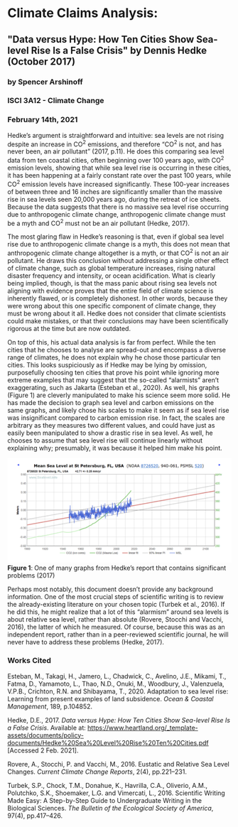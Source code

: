 # Climate Claims Analysis: 
## "Data versus Hype: How Ten Cities Show Sea-level Rise Is a False Crisis" by Dennis Hedke (October 2017)

### by Spencer Arshinoff
### ISCI 3A12 - Climate Change
### February 14th, 2021

Hedke’s argument is straightforward and intuitive: sea levels are not rising despite an increase in CO<sup>2</sup> emissions, and therefore “CO<sup>2</sup> is not, and has never been, an air pollutant” (2017, p.11). He does this comparing sea level data from ten coastal cities, often beginning over 100 years ago, with CO<sup>2</sup> emission levels, showing that while sea level rise is occurring in these cities, it has been happening at a fairly constant rate over the past 100 years, while CO<sup>2</sup> emission levels have increased significantly. These 100-year increases of between three and 16 inches are significantly smaller than the massive rise in sea levels seen 20,000 years ago, during the retreat of ice sheets. Because the data suggests that there is no massive sea level rise occurring due to anthropogenic climate change, anthropogenic climate change must be a myth and CO<sup>2</sup> must not be an air pollutant (Hedke, 2017).

The most glaring flaw in Hedke’s reasoning is that, even if global sea level rise due to anthropogenic climate change is a myth, this does not mean that anthropogenic climate change altogether is a myth, or that CO<sup>2</sup> is not an air pollutant. He draws this conclusion without addressing a single other effect of climate change, such as global temperature increases, rising natural disaster frequency and intensity, or ocean acidification. What is clearly being implied, though, is that the mass panic about rising sea levels not aligning with evidence proves that the entire field of climate science is inherently flawed, or is completely dishonest. In other words, because they were wrong about this one specific component of climate change, they must be wrong about it all. Hedke does not consider that climate scientists could make mistakes, or that their conclusions may have been scientifically rigorous at the time but are now outdated. 

On top of this, his actual data analysis is far from perfect. While the ten cities that he chooses to analyse are spread-out and encompass a diverse range of climates, he does not explain why he chose those particular ten cities. This looks suspiciously as if Hedke may be lying by omission, purposefully choosing ten cities that prove his point while ignoring more extreme examples that may suggest that the so-called “alarmists” aren’t exaggerating, such as Jakarta (Esteban et al., 2020). As well, his graphs (Figure 1) are cleverly manipulated to make his science seem more solid. He has made the decision to graph sea level and carbon emissions on the same graphs, and likely chose his scales to make it seem as if sea level rise was insignificant compared to carbon emission rise. In fact, the scales are arbitrary as they measures two different values, and could have just as easily been manipulated to show a drastic rise in sea level. As well, he chooses to assume that sea level rise will continue linearly without explaining why; presumably, it was because it helped him make his point.

![Figure1](https://github.com/Arshinoff-S/climate-claims/blob/main/terrible-hedke-graph.png)
**Figure 1**: One of many graphs from Hedke’s report that contains significant problems (2017)


Perhaps most notably, this document doesn’t provide any background information. One of the most crucial steps of scientific writing is to review the already-existing literature on your chosen topic (Turbek et al., 2016). If he did this, he might realize that a lot of this “alarmism” around sea levels is about relative sea level, rather than absolute (Rovere, Stocchi and Vacchi, 2016), the latter of which he measured. Of course, because this was as an independent report, rather than in a peer-reviewed scientific journal, he will never have to address these problems (Hedke, 2017). 

### Works Cited

Esteban, M., Takagi, H., Jamero, L., Chadwick, C., Avelino, J.E., Mikami, T., Fatma, D., Yamamoto, L., Thao, N.D., Onuki, M., Woodbury, J., Valenzuela, V.P.B., Crichton, R.N. and Shibayama, T., 2020. Adaptation to sea level rise: Learning from present examples of land subsidence. *Ocean & Coastal Management*, 189, p.104852.

Hedke, D.E., 2017. *Data versus Hype: How Ten Cities Show Sea-level Rise Is a False Crisis*. Available at: <https://www.heartland.org/_template-assets/documents/policy-documents/Hedke%20Sea%20Level%20Rise%20Ten%20Cities.pdf> [Accessed 2 Feb. 2021].

Rovere, A., Stocchi, P. and Vacchi, M., 2016. Eustatic and Relative Sea Level Changes. *Current Climate Change Reports*, 2(4), pp.221–231.

Turbek, S.P., Chock, T.M., Donahue, K., Havrilla, C.A., Oliverio, A.M., Polutchko, S.K., Shoemaker, L.G. and Vimercati, L., 2016. Scientific Writing Made Easy: A Step-by-Step Guide to Undergraduate Writing in the Biological Sciences. *The Bulletin of the Ecological Society of America*, 97(4), pp.417–426.
